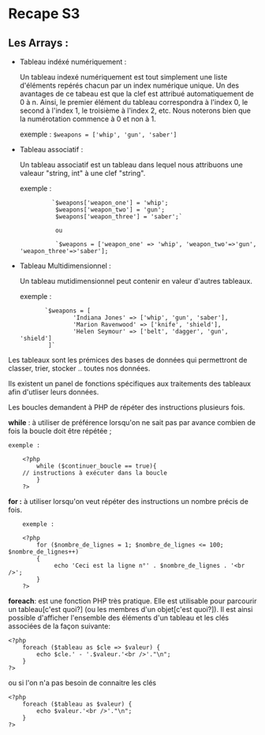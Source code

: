 # Recape S3

## Les Arrays :

* Tableau indéxé numériquement :

    Un tableau indexé numériquement est tout simplement une liste d'éléments repérés chacun par un index numérique unique.
    Un des avantages de ce tabeau est que la clef est attribué automatiquement de 0 à n.
    Ainsi, le premier élément du tableau correspondra à l'index 0, le second à l'index 1, le troisième à l'index 2, etc. 
    Nous noterons bien que la numérotation commence à 0 et non à 1.
    
    exemple : 
                `
                $weapons = ['whip', 'gun', 'saber']
                `
                
* Tableau associatif :

    Un tableau associatif est un tableau dans lequel nous attribuons une valeaur "string, int" à une clef "string".
    
    exemple :   
              
               `$weapons['weapon_one'] = 'whip';
                $weapons['weapon_two'] = 'gun';
                $weapons['weapon_three'] = 'saber';`
                
                ou 
                
                `$weapons = ['weapon_one' => 'whip', 'weapon_two'=>'gun', 'weapon_three'=>'saber'];
                
            
 * Tableau Multidimensionnel : 
 
    Un tableau mutidimensionnel peut contenir en valeur d'autres tableaux. 
    
    exemple : 
    
              `$weapons = [
                      'Indiana Jones' => ['whip', 'gun', 'saber'],
                      'Marion Ravenwood' => ['knife', 'shield'],
                      'Helen Seymour' => ['belt', 'dagger', 'gun', 'shield']
               ]`
              
 
 
 Les tableaux sont les prémices des bases de données qui permettront de classer, trier, stocker .. toutes nos données.
 
 Ils existent un panel de fonctions spécifiques aux traitements des tableaux afin d'utliser leurs données.

Les boucles demandent à PHP de répéter des instructions plusieurs fois.

**while** : à utiliser de préférence lorsqu'on ne sait pas par avance combien de fois la boucle doit être répétée ;

    exemple :
    
        <?php
        	while ($continuer_boucle == true){
        // instructions à exécuter dans la boucle
        	}
        ?>



**for :** à utiliser lorsqu'on veut répéter des instructions un nombre précis de fois.

        exemple :
        
        <?php
	        for ($nombre_de_lignes = 1; $nombre_de_lignes <= 100; $nombre_de_lignes++)
	        {
				 echo 'Ceci est la ligne n°' . $nombre_de_lignes . '<br />';
	        }
	    ?>



**foreach**: est une fonction PHP très pratique. Elle est utilisable pour parcourir un tableau[c'est quoi?]
(ou les membres d'un objet[c'est quoi?]). Il est ainsi possible d'afficher l'ensemble des éléments d'un tableau et les clés associées de la façon suivante:

    <?php
	    foreach ($tableau as $cle => $valeur) {
		    echo $cle.' - '.$valeur.'<br />'."\n";
	    }
    ?>

ou si l'on n'a pas besoin de connaitre les clés

    <?php
	    foreach ($tableau as $valeur) {
    		echo $valeur.'<br />'."\n";
	    }
    ?>






